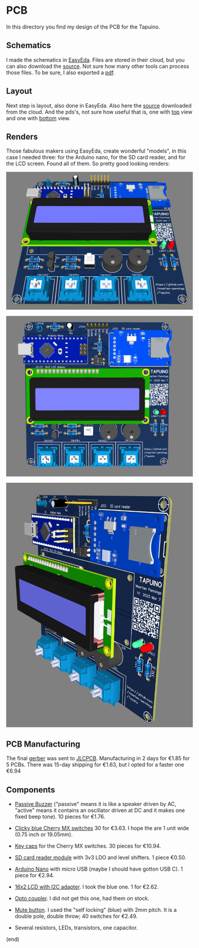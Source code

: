 # PCB

In this directory you find my design of the PCB for the Tapuino.


## Schematics

I made the schematics in [EasyEda](https://easyeda.com).
Files are stored in their cloud, but you can also download the [source](Tapuino-sch-v1.json).
Not sure how many other tools can process those files.
To be sure, I also exported a [pdf](Tapuino-sch-v1.pdf).


## Layout

Next step is layout, also done in EasyEda. Also here the [source](Tapuino-pcb-v1.json) downloaded from the cloud.
And the pds's, not sure how useful that is, one with [top](Tapuino-pcb-v1-top.pdf) view and one with [bottom](Tapuino-pcb-v1-bot.pdf) view.


## Renders

Those fabulous makers using EasyEda, create wonderful "models", in this case I needed three: for the Arduino nano,
for the SD card reader, and for the LCD screen. Found all of them. So pretty good looking renders:


![render 1](Tapuino-3D-v1-1.png)

![render 2](Tapuino-3D-v1-2.png)

![render 3](Tapuino-3D-v1-3.png)


## PCB Manufacturing

The final [gerber](Tapuino-gerber-v1.zip) was sent to [JLCPCB](https://jlcpcb.com/DMP).
Manufacturing in 2 days for €1.85 for 5 PCBs. There was 15-day shipping for €1.63, but I opted for
a faster one €6.94


## Components

- [Passive Buzzer](https://www.aliexpress.com/item/1005007548587680.html) 
  ("passive" means it is like a speaker driven by AC, "active" means
  it contains an oscillator driven at DC and it makes one fixed beep tone).
  10 pieces for €1.76.
  
- [Clicky blue Cherry MX switches](https://www.aliexpress.com/item/1005007052759423.html)
  30 for €3.63. I hope the are 1 unit wide (0.75 inch or 19.05mm).
  
- [Key caps](https://www.aliexpress.com/item/1005006477890497.html)
  for the Cherry MX switches. 30 pieces for €10.94.
  
- [SD card reader module](https://www.aliexpress.com/item/1940216307.html) 
  with 3v3 LDO and level shifters. 1 piece €0.50.

- [Arduino Nano](https://www.aliexpress.com/item/4000310677263.html)
  with micro USB (maybe I should have gotton USB C). 1 piece for €2.94.
  
- [16x2 LCD with I2C adapter](https://www.aliexpress.com/item/1005006964073869.html).
  I took the blue one. 1 for €2.62.
  
- [Opto coupler](https://www.aliexpress.com/item/1005006281381268.html).
  I did not get this one, had them on stock.
  
- [Mute button](https://www.aliexpress.com/item/32699676258.html).
  I used the "self locking" (blue) with 2mm pitch. 
  It is a double pole, double throw; 40 switches for €2.49.
  
- Several resistors, LEDs, transistors, one capacitor.


(end)